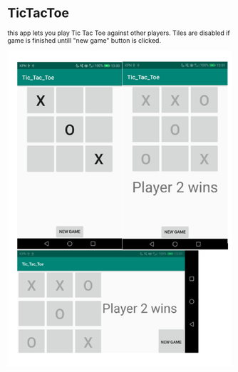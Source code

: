 # TicTacToe
this app lets you play Tic Tac Toe against other players. 
Tiles are disabled if game is finished untill "new game" button is clicked.

![alt text](https://github.com/johandiepstraten/TicTacToe/blob/master/doc/Screenshot_tactactoe.png)
